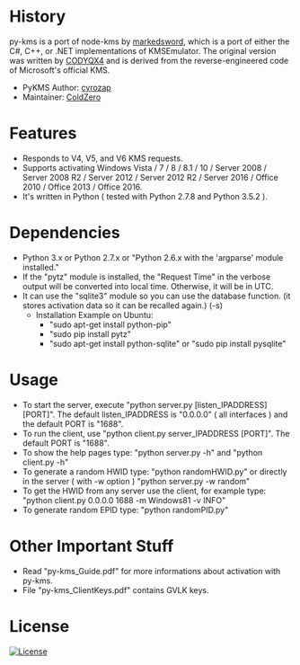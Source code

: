 # History
py-kms is a port of node-kms by [markedsword](http://forums.mydigitallife.info/members/183074-markedsword), which is a port of either the C#, C++, or .NET implementations of KMSEmulator. The original version was written by [CODYQX4](http://forums.mydigitallife.info/members/89933-CODYQX4) and is derived from the reverse-engineered code of Microsoft's official KMS.
 - PyKMS Author: [cyrozap](http://forums.mydigitallife.info/members/183074-markedsword)
 - Maintainer: [ColdZero](http://forums.mydigitallife.info/members/108094-ColdZero)

# Features
- Responds to V4, V5, and V6 KMS requests.
- Supports activating Windows Vista / 7 / 8 / 8.1 / 10 / Server 2008 / Server 2008 R2 / Server 2012 / Server 2012 R2 / Server 2016 / Office 2010 / Office 2013 / Office 2016.
- It's written in Python ( tested with Python 2.7.8 and Python 3.5.2 ).

# Dependencies
- Python 3.x or Python 2.7.x or "Python 2.6.x with the 'argparse' module installed."
- If the "pytz" module is installed, the "Request Time" in the verbose output will be converted into local time. Otherwise, it will be in UTC.
- It can use the "sqlite3" module so you can use the database function. (it stores activation data so it can be recalled again.) (-s)
	- Installation Example on Ubuntu:
		- "sudo apt-get install python-pip"  
		- "sudo pip install pytz"  
		- "sudo apt-get install python-sqlite" or "sudo pip install pysqlite"

# Usage
- To start the server, execute "python server.py [listen_IPADDRESS] [PORT]".
  The default listen_IPADDRESS is "0.0.0.0" ( all interfaces ) and the default PORT is "1688".
- To run the client, use "python client.py server_IPADDRESS [PORT]". The default PORT is "1688".
- To show the help pages type: "python server.py -h" and "python client.py -h"
- To generate a random HWID type: "python randomHWID.py" or directly in the server ( with -w option ) "python server.py -w random"
- To get the HWID from any server use the client, for example type: "python client.py 0.0.0.0 1688 -m Windows81 -v INFO" 
- To generate random EPID type: "python randomPID.py"

# Other Important Stuff
- Read "py-kms_Guide.pdf" for more informations about activation with py-kms.
- File "py-kms_ClientKeys.pdf" contains GVLK keys.

# License
   [![License](https://img.shields.io/badge/license-unlicense-lightgray.svg)](https://github.com/SystemRage/py-kms/blob/master/LICENSE)

